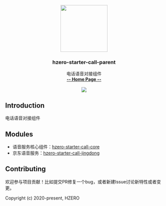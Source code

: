 <p align="center">
    <img src="https://file.open.hand-china.com/hsop-image/doc_classify/0/fed03e0fcb9d4a408d5be052fced12d1/hzero.png" width="150">
    <h3><p style="text-align:center">hzero-starter-call-parent</p></h3>
    <p align="center">
        电话语音对接组件
        <br>
        <a href="http://open.hand-china.com/document-center"><strong>-- Home Page --</strong></a>
        <br>
        <br>
         <a href="http://www.apache.org/licenses/LICENSE-2.0">
             <img src="https://img.shields.io/github/license/alibaba/arthas.svg" >
         </a>
    </p>    
</p>


## Introduction
电话语音对接组件

## Modules

* 语音服务核心组件：[hzero-starter-call-core](./hzero-starter-call-core/README.md)
* 京东语音服务：[hzero-starter-call-jingdong](./hzero-starter-call-jingdong/README.md)

## Contributing

欢迎参与项目贡献！比如提交PR修复一个bug，或者新建Issue讨论新特性或者变更。

Copyright (c) 2020-present, HZERO
